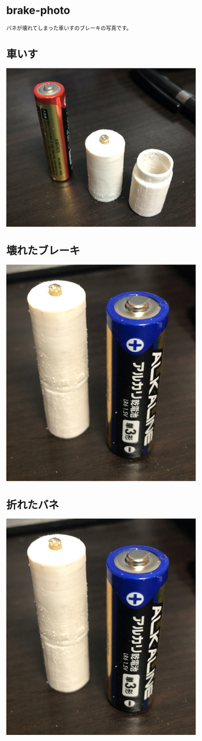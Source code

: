 # brake-photo
バネが壊れてしまった車いすのブレーキの写真です。

# 車いす
![車いす](https://github.com/tarosay/aaa-aa-batteries-adapter-stl_data/blob/main/AdapterPhoto1.jpg)

# 壊れたブレーキ
![壊れたブレーキ](https://github.com/tarosay/aaa-aa-batteries-adapter-stl_data/blob/main/AdapterPhoto2.jpg)

# 折れたバネ
![折れたバネ](https://github.com/tarosay/aaa-aa-batteries-adapter-stl_data/blob/main/AdapterPhoto2.jpg)
